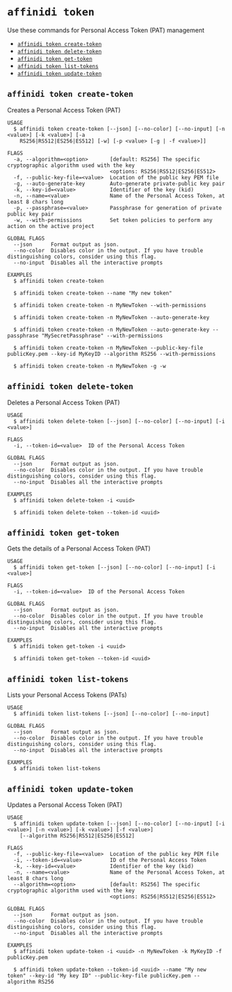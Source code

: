 `affinidi token`
================

Use these commands for Personal Access Token (PAT) management

* [`affinidi token create-token`](#affinidi-token-create-token)
* [`affinidi token delete-token`](#affinidi-token-delete-token)
* [`affinidi token get-token`](#affinidi-token-get-token)
* [`affinidi token list-tokens`](#affinidi-token-list-tokens)
* [`affinidi token update-token`](#affinidi-token-update-token)

## `affinidi token create-token`

Creates a Personal Access Token (PAT)

```
USAGE
  $ affinidi token create-token [--json] [--no-color] [--no-input] [-n <value>] [-k <value>] [-a
    RS256|RS512|ES256|ES512] [-w] [-p <value> [-g | -f <value>]]

FLAGS
  -a, --algorithm=<option>       [default: RS256] The specific cryptographic algorithm used with the key
                                 <options: RS256|RS512|ES256|ES512>
  -f, --public-key-file=<value>  Location of the public key PEM file
  -g, --auto-generate-key        Auto-generate private-public key pair
  -k, --key-id=<value>           Identifier of the key (kid)
  -n, --name=<value>             Name of the Personal Access Token, at least 8 chars long
  -p, --passphrase=<value>       Passphrase for generation of private public key pair
  -w, --with-permissions         Set token policies to perform any action on the active project

GLOBAL FLAGS
  --json      Format output as json.
  --no-color  Disables color in the output. If you have trouble distinguishing colors, consider using this flag.
  --no-input  Disables all the interactive prompts

EXAMPLES
  $ affinidi token create-token

  $ affinidi token create-token --name "My new token"

  $ affinidi token create-token -n MyNewToken --with-permissions

  $ affinidi token create-token -n MyNewToken --auto-generate-key

  $ affinidi token create-token -n MyNewToken --auto-generate-key --passphrase "MySecretPassphrase" --with-permissions

  $ affinidi token create-token -n MyNewToken --public-key-file publicKey.pem --key-id MyKeyID --algorithm RS256 --with-permissions

  $ affinidi token create-token -n MyNewToken -g -w
```

## `affinidi token delete-token`

Deletes a Personal Access Token (PAT)

```
USAGE
  $ affinidi token delete-token [--json] [--no-color] [--no-input] [-i <value>]

FLAGS
  -i, --token-id=<value>  ID of the Personal Access Token

GLOBAL FLAGS
  --json      Format output as json.
  --no-color  Disables color in the output. If you have trouble distinguishing colors, consider using this flag.
  --no-input  Disables all the interactive prompts

EXAMPLES
  $ affinidi token delete-token -i <uuid>

  $ affinidi token delete-token --token-id <uuid>
```

## `affinidi token get-token`

Gets the details of a Personal Access Token (PAT)

```
USAGE
  $ affinidi token get-token [--json] [--no-color] [--no-input] [-i <value>]

FLAGS
  -i, --token-id=<value>  ID of the Personal Access Token

GLOBAL FLAGS
  --json      Format output as json.
  --no-color  Disables color in the output. If you have trouble distinguishing colors, consider using this flag.
  --no-input  Disables all the interactive prompts

EXAMPLES
  $ affinidi token get-token -i <uuid>

  $ affinidi token get-token --token-id <uuid>
```

## `affinidi token list-tokens`

Lists your Personal Access Tokens (PATs)

```
USAGE
  $ affinidi token list-tokens [--json] [--no-color] [--no-input]

GLOBAL FLAGS
  --json      Format output as json.
  --no-color  Disables color in the output. If you have trouble distinguishing colors, consider using this flag.
  --no-input  Disables all the interactive prompts

EXAMPLES
  $ affinidi token list-tokens
```

## `affinidi token update-token`

Updates a Personal Access Token (PAT)

```
USAGE
  $ affinidi token update-token [--json] [--no-color] [--no-input] [-i <value>] [-n <value>] [-k <value>] [-f <value>]
    [--algorithm RS256|RS512|ES256|ES512]

FLAGS
  -f, --public-key-file=<value>  Location of the public key PEM file
  -i, --token-id=<value>         ID of the Personal Access Token
  -k, --key-id=<value>           Identifier of the key (kid)
  -n, --name=<value>             Name of the Personal Access Token, at least 8 chars long
  --algorithm=<option>           [default: RS256] The specific cryptographic algorithm used with the key
                                 <options: RS256|RS512|ES256|ES512>

GLOBAL FLAGS
  --json      Format output as json.
  --no-color  Disables color in the output. If you have trouble distinguishing colors, consider using this flag.
  --no-input  Disables all the interactive prompts

EXAMPLES
  $ affinidi token update-token -i <uuid> -n MyNewToken -k MyKeyID -f publicKey.pem

  $ affinidi token update-token --token-id <uuid> --name "My new token" --key-id "My key ID" --public-key-file publicKey.pem --algorithm RS256
```

